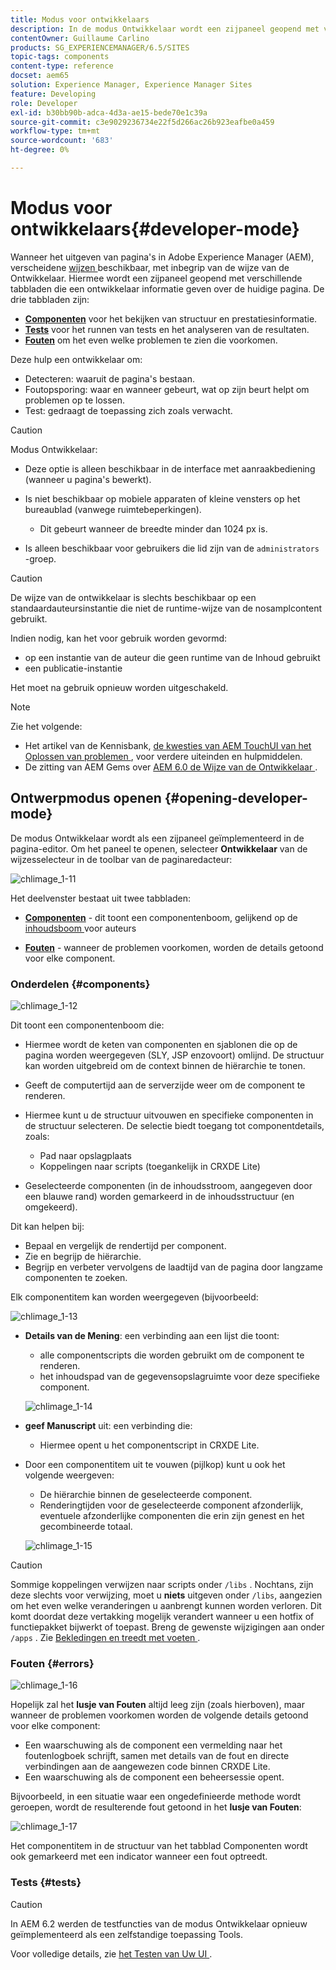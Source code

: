 ```yaml
---
title: Modus voor ontwikkelaars
description: In de modus Ontwikkelaar wordt een zijpaneel geopend met verschillende tabbladen die een ontwikkelaar informatie geven over de huidige pagina.
contentOwner: Guillaume Carlino
products: SG_EXPERIENCEMANAGER/6.5/SITES
topic-tags: components
content-type: reference
docset: aem65
solution: Experience Manager, Experience Manager Sites
feature: Developing
role: Developer
exl-id: b30bb90b-adca-4d3a-ae15-bede70e1c39a
source-git-commit: c3e9029236734e22f5d266ac26b923eafbe0a459
workflow-type: tm+mt
source-wordcount: '683'
ht-degree: 0%

---
```


# Modus voor ontwikkelaars{#developer-mode}

Wanneer het uitgeven van pagina&#39;s in Adobe Experience Manager (AEM), verscheidene [ wijzen ](/help/sites-authoring/author-environment-tools.md#modestouchoptimizedui) beschikbaar, met inbegrip van de wijze van de Ontwikkelaar. Hiermee wordt een zijpaneel geopend met verschillende tabbladen die een ontwikkelaar informatie geven over de huidige pagina. De drie tabbladen zijn:

* **[Componenten](#components)** voor het bekijken van structuur en prestatiesinformatie.
* **[Tests](#tests)** voor het runnen van tests en het analyseren van de resultaten.
* **[Fouten](#errors)** om het even welke problemen te zien die voorkomen.

Deze hulp een ontwikkelaar om:

* Detecteren: waaruit de pagina&#39;s bestaan.
* Foutopsporing: waar en wanneer gebeurt, wat op zijn beurt helpt om problemen op te lossen.
* Test: gedraagt de toepassing zich zoals verwacht.

>[!CAUTION]
>
>Modus Ontwikkelaar:
>
>* Deze optie is alleen beschikbaar in de interface met aanraakbediening (wanneer u pagina&#39;s bewerkt).
>* Is niet beschikbaar op mobiele apparaten of kleine vensters op het bureaublad (vanwege ruimtebeperkingen).
>
>   * Dit gebeurt wanneer de breedte minder dan 1024 px is.
>* Is alleen beschikbaar voor gebruikers die lid zijn van de `administrators` -groep.

>[!CAUTION]
>
>De wijze van de ontwikkelaar is slechts beschikbaar op een standaardauteursinstantie die niet de runtime-wijze van de nosamplcontent gebruikt.
>
>Indien nodig, kan het voor gebruik worden gevormd:
>
>* op een instantie van de auteur die geen runtime van de Inhoud gebruikt
>* een publicatie-instantie
>
>Het moet na gebruik opnieuw worden uitgeschakeld.

>[!NOTE]
>
>Zie het volgende:
>
>* Het artikel van de Kennisbank, [ de kwesties van AEM TouchUI van het Oplossen van problemen ](https://helpx.adobe.com/experience-manager/kb/troubleshooting-aem-touchui-issues.html), voor verdere uiteinden en hulpmiddelen.
>* De zitting van AEM Gems over [ AEM 6.0 de Wijze van de Ontwikkelaar ](https://experienceleague.adobe.com/docs/events/experience-manager-gems-recordings/gems2014/aem-developer-mode.html).
>

## Ontwerpmodus openen {#opening-developer-mode}

De modus Ontwikkelaar wordt als een zijpaneel geïmplementeerd in de pagina-editor. Om het paneel te openen, selecteer **Ontwikkelaar** van de wijzesselecteur in de toolbar van de paginaredacteur:

![ chlimage_1-11 ](assets/chlimage_1-11.png)

Het deelvenster bestaat uit twee tabbladen:

* **[Componenten](/help/sites-developing/developer-mode.md#components)** - dit toont een componentenboom, gelijkend op de [ inhoudsboom ](/help/sites-authoring/author-environment-tools.md#content-tree) voor auteurs

* **[Fouten](/help/sites-developing/developer-mode.md#errors)** - wanneer de problemen voorkomen, worden de details getoond voor elke component.

### Onderdelen {#components}

![ chlimage_1-12 ](assets/chlimage_1-12.png)

Dit toont een componentenboom die:

* Hiermee wordt de keten van componenten en sjablonen die op de pagina worden weergegeven (SLY, JSP enzovoort) omlijnd. De structuur kan worden uitgebreid om de context binnen de hiërarchie te tonen.
* Geeft de computertijd aan de serverzijde weer om de component te renderen.
* Hiermee kunt u de structuur uitvouwen en specifieke componenten in de structuur selecteren. De selectie biedt toegang tot componentdetails, zoals:

   * Pad naar opslagplaats
   * Koppelingen naar scripts (toegankelijk in CRXDE Lite)

* Geselecteerde componenten (in de inhoudsstroom, aangegeven door een blauwe rand) worden gemarkeerd in de inhoudsstructuur (en omgekeerd).

Dit kan helpen bij:

* Bepaal en vergelijk de rendertijd per component.
* Zie en begrijp de hiërarchie.
* Begrijp en verbeter vervolgens de laadtijd van de pagina door langzame componenten te zoeken.

Elk componentitem kan worden weergegeven (bijvoorbeeld:

![ chlimage_1-13 ](assets/chlimage_1-13.png)

* **Details van de Mening**: een verbinding aan een lijst die toont:

   * alle componentscripts die worden gebruikt om de component te renderen.
   * het inhoudspad van de gegevensopslagruimte voor deze specifieke component.

  ![ chlimage_1-14 ](assets/chlimage_1-14.png)

* **geef Manuscript** uit: een verbinding die:

   * Hiermee opent u het componentscript in CRXDE Lite.

* Door een componentitem uit te vouwen (pijlkop) kunt u ook het volgende weergeven:

   * De hiërarchie binnen de geselecteerde component.
   * Renderingtijden voor de geselecteerde component afzonderlijk, eventuele afzonderlijke componenten die erin zijn genest en het gecombineerde totaal.

  ![ chlimage_1-15 ](assets/chlimage_1-15.png)

>[!CAUTION]
>
>Sommige koppelingen verwijzen naar scripts onder `/libs` . Nochtans, zijn deze slechts voor verwijzing, moet u **niets** uitgeven onder `/libs`, aangezien om het even welke veranderingen u aanbrengt kunnen worden verloren. Dit komt doordat deze vertakking mogelijk verandert wanneer u een hotfix of functiepakket bijwerkt of toepast. Breng de gewenste wijzigingen aan onder `/apps` . Zie [ Bekledingen en treedt met voeten ](/help/sites-developing/overlays.md).

### Fouten {#errors}

![ chlimage_1-16 ](assets/chlimage_1-16.png)

Hopelijk zal het **lusje van Fouten** altijd leeg zijn (zoals hierboven), maar wanneer de problemen voorkomen worden de volgende details getoond voor elke component:

* Een waarschuwing als de component een vermelding naar het foutenlogboek schrijft, samen met details van de fout en directe verbindingen aan de aangewezen code binnen CRXDE Lite.
* Een waarschuwing als de component een beheersessie opent.

Bijvoorbeeld, in een situatie waar een ongedefinieerde methode wordt geroepen, wordt de resulterende fout getoond in het **lusje van Fouten**:

![ chlimage_1-17 ](assets/chlimage_1-17.png)

Het componentitem in de structuur van het tabblad Componenten wordt ook gemarkeerd met een indicator wanneer een fout optreedt.

### Tests {#tests}

>[!CAUTION]
>
>In AEM 6.2 werden de testfuncties van de modus Ontwikkelaar opnieuw geïmplementeerd als een zelfstandige toepassing Tools.
>
>Voor volledige details, zie [ het Testen van Uw UI ](/help/sites-developing/hobbes.md).
